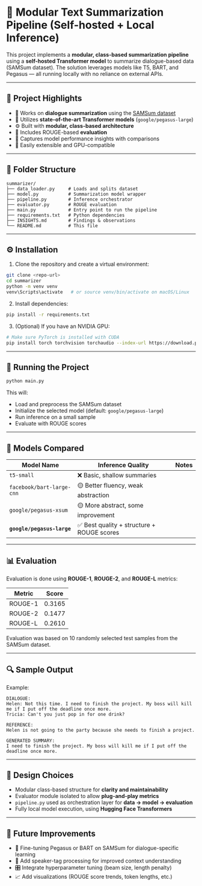 # 📝 Modular Text Summarization Pipeline (Self-hosted + Local Inference)

This project implements a **modular, class-based summarization pipeline** using a **self-hosted Transformer model** to summarize dialogue-based data (SAMSum dataset). The solution leverages models like T5, BART, and Pegasus — all running locally with no reliance on external APIs.

---

## 📌 Project Highlights

- 💬 Works on **dialogue summarization** using the [SAMSum dataset](https://huggingface.co/datasets/samsum)
- 🧠 Utilizes **state-of-the-art Transformer models** (`google/pegasus-large`)
- ⚙️ Built with **modular, class-based architecture**
- 🧪 Includes ROUGE-based **evaluation**
- 🧵 Captures model performance insights with comparisons
- 🧱 Easily extensible and GPU-compatible

---

## 🧩 Folder Structure

```
summarizer/
├── data_loader.py     # Loads and splits dataset
├── model.py           # Summarization model wrapper
├── pipeline.py        # Inference orchestrator
├── evaluator.py       # ROUGE evaluation
├── main.py            # Entry point to run the pipeline
├── requirements.txt   # Python dependencies
├── INSIGHTS.md        # Findings & observations
└── README.md          # This file
```

---

## ⚙️ Installation

1. Clone the repository and create a virtual environment:

```bash
git clone <repo-url>
cd summarizer
python -m venv venv
venv\Scripts\activate   # or source venv/bin/activate on macOS/Linux
```

2. Install dependencies:

```bash
pip install -r requirements.txt
```

3. (Optional) If you have an NVIDIA GPU:

```bash
# Make sure PyTorch is installed with CUDA
pip install torch torchvision torchaudio --index-url https://download.pytorch.org/whl/cu118
```

---

## 🚀 Running the Project

```bash
python main.py
```

This will:
- Load and preprocess the SAMSum dataset
- Initialize the selected model (default: `google/pegasus-large`)
- Run inference on a small sample
- Evaluate with ROUGE scores

---

## 🧠 Models Compared

| Model Name               | Inference Quality | Notes |
|--------------------------|-------------------|-------|
| `t5-small`               | ❌ Basic, shallow summaries |
| `facebook/bart-large-cnn`| 🟡 Better fluency, weak abstraction |
| `google/pegasus-xsum`    | 🟡 More abstract, some improvement |
| **`google/pegasus-large`** | ✅ Best quality + structure + ROUGE scores |

---

## 📊 Evaluation

Evaluation is done using **ROUGE-1**, **ROUGE-2**, and **ROUGE-L** metrics:

| Metric    | Score   |
|-----------|---------|
| ROUGE-1   | 0.3165  |
| ROUGE-2   | 0.1477  |
| ROUGE-L   | 0.2610  |

Evaluation was based on 10 randomly selected test samples from the SAMSum dataset.

---

## 🔍 Sample Output

Example:
```
DIALOGUE:
Helen: Not this time. I need to finish the project. My boss will kill me if I put off the deadline once more.
Tricia: Can't you just pop in for one drink?

REFERENCE:
Helen is not going to the party because she needs to finish a project.

GENERATED SUMMARY:
I need to finish the project. My boss will kill me if I put off the deadline once more.
```

---

## 🧩 Design Choices

- Modular class-based structure for **clarity and maintainability**
- Evaluator module isolated to allow **plug-and-play metrics**
- `pipeline.py` used as orchestration layer for **data → model → evaluation**
- Fully local model execution, using **Hugging Face Transformers**

---

## 🔮 Future Improvements

- 🧪 Fine-tuning Pegasus or BART on SAMSum for dialogue-specific learning
- 🧵 Add speaker-tag processing for improved context understanding
- 🎛️ Integrate hyperparameter tuning (beam size, length penalty)
- 📈 Add visualizations (ROUGE score trends, token lengths, etc.)


